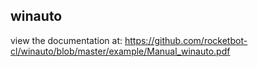 ## winauto

 view the documentation at: https://github.com/rocketbot-cl/winauto/blob/master/example/Manual_winauto.pdf